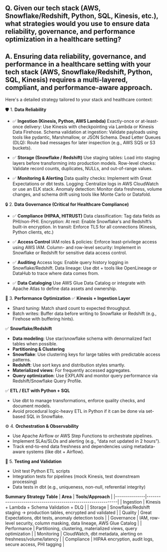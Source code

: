 ## Q.  Given our tech stack (AWS, Snowflake/Redshift, Python, SQL, Kinesis, etc.), what strategies would you use to ensure data reliability, governance, and performance optimization in a healthcare setting? 

## A.  Ensuring data reliability, governance, and performance in a healthcare setting with your tech stack (AWS, Snowflake/Redshift, Python, SQL, Kinesis) requires a multi-layered, compliant, and performance-aware approach.

Here's a detailed strategy tailored to your stack and healthcare context:

🛡️ 1. **Data Reliability**
- ✅ **Ingestion (Kinesis, Python, AWS Lambda)**
    Exactly-once or at-least-once delivery: Use Kinesis with checkpointing via Lambda or Kinesis Data Firehose.
    Schema validation at ingestion: Validate payloads using tools like pydantic, Marshmallow, or JSON Schema.
    Dead Letter Queues (DLQ): Route bad messages for later inspection (e.g., AWS SQS or S3 buckets).
  
- ✅ **Storage (Snowflake / Redshift)**
    Use staging tables: Load into staging layers before transforming into production models.
    Row-level checks: Validate record counts, duplicates, NULLs, and out-of-range values.
  
- ✅ **Monitoring & Alerting**
    Data quality checks: Implement with Great Expectations or dbt tests.
    Logging: Centralize logs in AWS CloudWatch or use an ELK stack.
    Anomaly detection: Monitor data freshness, volume changes, and schema drift using tools like Monte Carlo or Datafold.
  

🔒 2. **Data Governance (Critical for Healthcare Compliance)**
- ✅ **Compliance (HIPAA, HITRUST)**
    Data classification: Tag data fields as PHI/non-PHI.
    Encryption:
        At rest: Enable Snowflake's and Redshift’s built-in encryption.
        In transit: Enforce TLS for all connections (Kinesis, Python clients, etc.)
  
- ✅ **Access Control**
    IAM roles & policies: Enforce least-privilege access using AWS IAM.
    Column- and row-level security: Implement in Snowflake or Redshift for sensitive data access control.
  
- ✅ **Auditing**
    Access logs: Enable query history logging in Snowflake/Redshift.
    Data lineage: Use dbt + tools like OpenLineage or DataHub to trace where data comes from.
  
- ✅ **Data Cataloging**
    Use AWS Glue Data Catalog or integrate with Apache Atlas to define data assets and ownership.

🚀 3. **Performance Optimization**
✅ **Kinesis + Ingestion Layer**
- Shard tuning: Match shard count to expected throughput.
- Batch writes: Buffer data before writing to Snowflake or Redshift (e.g., Firehose with buffering hints).

✅ **Snowflake/Redshift**
- **Data modeling**: Use star/snowflake schema with denormalized fact tables when possible.
- **Partitioning & Clustering**
- **Snowflake**: Use clustering keys for large tables with predictable access patterns.
- **Redshift**: Use sort keys and distribution styles smartly.
- **Materialized views**: For frequently accessed aggregates.
- **Query optimization**: Use EXPLAIN and monitor query performance via Redshift/Snowflake Query Profile.
        
✅ **ETL / ELT with Python + SQL**
- Use dbt to manage transformations, enforce quality checks, and document models.
- Avoid procedural logic-heavy ETL in Python if it can be done via set-based SQL in Snowflake.

⚙️ 4. **Orchestration & Observability**
- Use Apache Airflow or AWS Step Functions to orchestrate pipelines.
- Implement SLAs/SLOs and alerting (e.g., “data not updated in 2 hours”).
- Track end-to-end data freshness and dependencies using metadata-aware systems (like dbt + Airflow).
        
🧪 5. **Testing and Validation**
- Unit test Python ETL scripts
- Integration tests for pipelines (mock Kinesis, test downstream processing)
- Data tests in dbt (e.g., uniqueness, non-null, referential integrity)

**Summary Strategy Table**
| **Area**      | **Tools/Approach**                                            |
|---------------|---------------------------------------------------------------|
| Ingestion     | Kinesis + Lambda + Schema Validation + DLQ                    |
| Storage       | Snowflake/Redshift staging → production tables, encrypted and validated |
| Quality       | Great Expectations, dbt tests, anomaly detection tools        |
| Governance    | IAM, row-level security, column masking, data lineage, AWS Glue Catalog |
| Performance   | Partitioning, clustering, materialized views, query optimization |
| Monitoring    | CloudWatch, dbt metadata, alerting on freshness/volume/latency |
| Compliance    | HIPAA encryption, audit logs, secure access, PHI tagging      |
